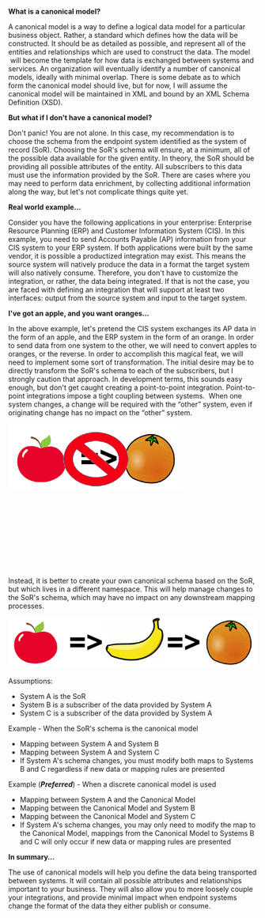 
**What is a canonical model?**

A canonical model is a way to define a logical data model for a particular business object. Rather, a standard which defines how the data will be constructed. It should be as detailed as possible, and represent all of the entities and relationships which are used to construct the data. The model  will become the template for how data is exchanged between systems and services. An organization will eventually identify a number of canonical models, ideally with minimal overlap. There is some debate as to which form the canonical model should live, but for now, I will assume the canonical model will be maintained in XML and bound by an XML Schema Definition (XSD).

**But what if I don't have a canonical model?**

Don't panic! You are not alone. In this case, my recommendation is to choose the schema from the endpoint system identified as the system of record (SoR). Choosing the SoR's schema will ensure, at a minimum, all of the possible data available for the given entity. In theory, the SoR should be providing all possible attributes of the entity. All subscribers to this data must use the information provided by the SoR. There are cases where you may need to perform data enrichment, by collecting additional information along the way, but let's not complicate things quite yet.

**Real world example…**

Consider you have the following applications in your enterprise: Enterprise Resource Planning (ERP) and Customer Information System (CIS). In this example, you need to send Accounts Payable (AP) information from your CIS system to your ERP system. If both applications were built by the same vendor, it is possible a productized integration may exist. This means the source system will natively produce the data in a format the target system will also natively consume. Therefore, you don't have to customize the integration, or rather, the data being integrated. If that is not the case, you are faced with defining an integration that will support at least two interfaces: output from the source system and input to the target system.

**I've got an apple, and you want oranges…**

In the above example, let's pretend the CIS system exchanges its AP data in the form of an apple, and the ERP system in the form of an orange. In order to send data from one system to the other, we will need to convert apples to oranges, or the reverse. In order to accomplish this magical feat, we will need to implement some sort of transformation. The initial desire may be to directly transform the SoR's schema to each of the subscribers, but I strongly caution that approach. In development terms, this sounds easy enough, but don't get caught creating a point-to-point integration. Point-to-point integrations impose a tight coupling between systems.  When one system changes, a change will be required with the “other” system, even if originating change has no impact on the “other” system.

[![Screen Shot 2015-09-23 at 4.51.09 PM](https://raw.githubusercontent.com/worseTyler/MarkdownBlogs/main/2015/09/integrations-and-the-canonical-model/images/Screen-Shot-2015-09-23-at-4.51.09-PM.png)](/wp-content/uploads/2015/09/Screen-Shot-2015-09-23-at-4.51.09-PM.png)

 

 

 

 

 

Instead, it is better to create your own canonical schema based on the SoR, but which lives in a different namespace. This will help manage changes to the SoR's schema, which may have no impact on any downstream mapping processes.

[![Screen Shot 2015-09-23 at 4.51.25 PM](https://raw.githubusercontent.com/worseTyler/MarkdownBlogs/main/2015/09/integrations-and-the-canonical-model/images/Screen-Shot-2015-09-23-at-4.51.25-PM.png)](/wp-content/uploads/2015/09/Screen-Shot-2015-09-23-at-4.51.25-PM.png)

Assumptions:

- System A is the SoR
- System B is a subscriber of the data provided by System A
- System C is a subscriber of the data provided by System A

Example - When the SoR's schema is the canonical model

- Mapping between System A and System B
- Mapping between System A and System C
- If System A's schema changes, you must modify both maps to Systems B and C regardless if new data or mapping rules are presented

Example (**_Preferred_**) - When a discrete canonical model is used

- Mapping between System A and the Canonical Model
- Mapping between the Canonical Model and System B
- Mapping between the Canonical Model and System C
- If System A's schema changes, you may only need to modify the map to the Canonical Model, mappings from the Canonical Model to Systems B and C will only occur if new data or mapping rules are presented

**In summary…**

The use of canonical models will help you define the data being transported between systems. It will contain all possible attributes and relationships important to your business. They will also allow you to more loosely couple your integrations, and provide minimal impact when endpoint systems change the format of the data they either publish or consume.
